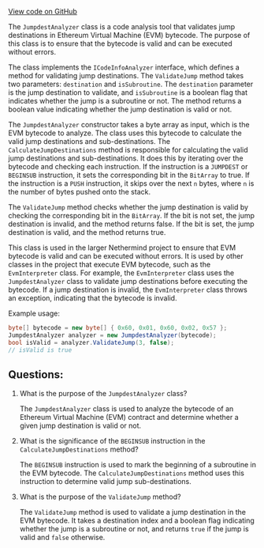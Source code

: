 [View code on GitHub](https://github.com/NethermindEth/nethermind/src/Nethermind/Nethermind.Evm/CodeAnalysis/JumpdestAnalyzer.cs)

The `JumpdestAnalyzer` class is a code analysis tool that validates jump destinations in Ethereum Virtual Machine (EVM) bytecode. The purpose of this class is to ensure that the bytecode is valid and can be executed without errors. 

The class implements the `ICodeInfoAnalyzer` interface, which defines a method for validating jump destinations. The `ValidateJump` method takes two parameters: `destination` and `isSubroutine`. The `destination` parameter is the jump destination to validate, and `isSubroutine` is a boolean flag that indicates whether the jump is a subroutine or not. The method returns a boolean value indicating whether the jump destination is valid or not.

The `JumpdestAnalyzer` constructor takes a byte array as input, which is the EVM bytecode to analyze. The class uses this bytecode to calculate the valid jump destinations and sub-destinations. The `CalculateJumpDestinations` method is responsible for calculating the valid jump destinations and sub-destinations. It does this by iterating over the bytecode and checking each instruction. If the instruction is a `JUMPDEST` or `BEGINSUB` instruction, it sets the corresponding bit in the `BitArray` to true. If the instruction is a `PUSH` instruction, it skips over the next `n` bytes, where `n` is the number of bytes pushed onto the stack.

The `ValidateJump` method checks whether the jump destination is valid by checking the corresponding bit in the `BitArray`. If the bit is not set, the jump destination is invalid, and the method returns false. If the bit is set, the jump destination is valid, and the method returns true.

This class is used in the larger Nethermind project to ensure that EVM bytecode is valid and can be executed without errors. It is used by other classes in the project that execute EVM bytecode, such as the `EvmInterpreter` class. For example, the `EvmInterpreter` class uses the `JumpdestAnalyzer` class to validate jump destinations before executing the bytecode. If a jump destination is invalid, the `EvmInterpreter` class throws an exception, indicating that the bytecode is invalid. 

Example usage:

```csharp
byte[] bytecode = new byte[] { 0x60, 0x01, 0x60, 0x02, 0x57 };
JumpdestAnalyzer analyzer = new JumpdestAnalyzer(bytecode);
bool isValid = analyzer.ValidateJump(3, false);
// isValid is true
```
## Questions: 
 1. What is the purpose of the `JumpdestAnalyzer` class?
    
    The `JumpdestAnalyzer` class is used to analyze the bytecode of an Ethereum Virtual Machine (EVM) contract and determine whether a given jump destination is valid or not.

2. What is the significance of the `BEGINSUB` instruction in the `CalculateJumpDestinations` method?
    
    The `BEGINSUB` instruction is used to mark the beginning of a subroutine in the EVM bytecode. The `CalculateJumpDestinations` method uses this instruction to determine valid jump sub-destinations.

3. What is the purpose of the `ValidateJump` method?
    
    The `ValidateJump` method is used to validate a jump destination in the EVM bytecode. It takes a destination index and a boolean flag indicating whether the jump is a subroutine or not, and returns `true` if the jump is valid and `false` otherwise.